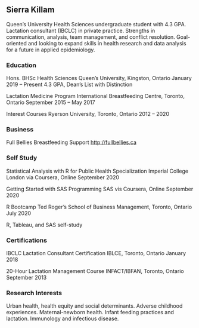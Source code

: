 ## Sierra Killam

Queen’s University Health Sciences undergraduate student with 4.3 GPA. Lactation consultant (IBCLC) in private practice. Strengths in communication, analysis, team management, and conflict resolution. Goal-oriented and looking to expand skills in health research and data analysis for a future in applied epidemiology. 

### Education

Hons. BHSc Health Sciences
Queen’s University, Kingston, Ontario
January 2019 – Present
4.3 GPA, Dean’s List with Distinction

Lactation Medicine Program
International Breastfeeding Centre, Toronto, Ontario
September 2015 – May 2017

Interest Courses
Ryerson University, Toronto, Ontario
2012 – 2020

### Business
Full Bellies Breastfeeding Support
http://fullbellies.ca

### Self Study

Statistical Analysis with R for Public Health Specialization
Imperial College London via Coursera, Online
September 2020

Getting Started with SAS Programming
SAS vis Coursera, Online
September 2020

R Bootcamp
Ted Roger’s School of Business Management, Toronto, Ontario
July 2020

R, Tableau, and SAS self-study

### Certifications

IBCLC Lactation Consultant Certification
IBLCE, Toronto, Ontario
January 2018

20-Hour Lactation Management Course
INFACT/IBFAN, Toronto, Ontario 
September 2013

### Research Interests

Urban health, health equity and social determinants. 
Adverse childhood experiences. 
Maternal-newborn health. 
Infant feeding practices and lactation. 
Immunology and infectious disease. 
